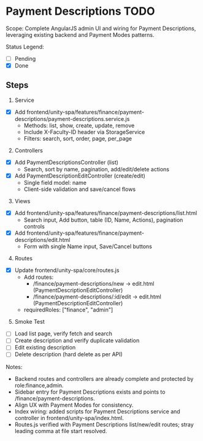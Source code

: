 # Payment Descriptions TODO

Scope: Complete AngularJS admin UI and wiring for Payment Descriptions, leveraging existing backend and Payment Modes patterns.

Status Legend:
- [ ] Pending
- [x] Done

## Steps

1) Service
- [x] Add frontend/unity-spa/features/finance/payment-descriptions/payment-descriptions.service.js
  - Methods: list, show, create, update, remove
  - Include X-Faculty-ID header via StorageService
  - Filters: search, sort, order, page, per_page

2) Controllers
- [x] Add PaymentDescriptionsController (list)
  - Search, sort by name, pagination, add/edit/delete actions
- [x] Add PaymentDescriptionEditController (create/edit)
  - Single field model: name
  - Client-side validation and save/cancel flows

3) Views
- [x] Add frontend/unity-spa/features/finance/payment-descriptions/list.html
  - Search input, Add button, table (ID, Name, Actions), pagination controls
- [x] Add frontend/unity-spa/features/finance/payment-descriptions/edit.html
  - Form with single Name input, Save/Cancel buttons

4) Routes
- [x] Update frontend/unity-spa/core/routes.js
  - Add routes:
    - /finance/payment-descriptions/new -> edit.html (PaymentDescriptionEditController)
    - /finance/payment-descriptions/:id/edit -> edit.html (PaymentDescriptionEditController)
  - requiredRoles: ["finance", "admin"]

5) Smoke Test
- [ ] Load list page, verify fetch and search
- [ ] Create description and verify duplicate validation
- [ ] Edit existing description
- [ ] Delete description (hard delete as per API)

Notes:
- Backend routes and controllers are already complete and protected by role:finance,admin.
- Sidebar entry for Payment Descriptions exists and points to /finance/payment-descriptions.
- Align UX with Payment Modes for consistency.
- Index wiring: added scripts for Payment Descriptions service and controller in frontend/unity-spa/index.html.
- Routes.js verified with Payment Descriptions list/new/edit routes; stray leading comma at file start resolved.
